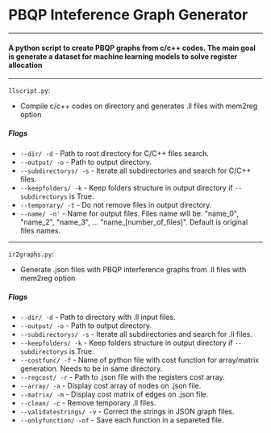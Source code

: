 # PBQP Inteference Graph Generator
---
#### A python script to create PBQP graphs from c/c++ codes. The main goal is generate a dataset for machine learning models to solve register allocation

---

`llscript.py`:
- Compile c/c++ codes on directory and generates .ll files with mem2reg option

##### Flags
- `--dir/ -d` - Path to root directory for C/C++ files search.
- `--output/ -o` - Path to output directory.
- `--subdirectorys/ -s` - Iterate all subdirectories and search for C/C++ files.
- `--keepfolders/ -k` - Keep folders structure in output directory if `--subdirectorys` is True.
- `--temporary/ -t` - Do not remove files in output directory.
- `--name/ -n'` - Name for output files. Files name will be:  "name_0", "name_2", "name_3", ... "name_\[number_of_files\]". Default is original files names.

---

`ir2graphs.py`:
- Generate .json files with PBQP interference graphs from .ll files with mem2reg option

##### Flags
- `--dir/ -d` - Path to directory with .ll input files.
- `--output/ -o` - Path to output directory.
- `--subdirectorys/ -s` - Iterate all subdirectories and search for .ll files.
- `--keepfolders/ -k` - Keep folders structure in output directory if `--subdirectorys` is True.
- `--costfunc/ -f` - Name of python file with cost function for array/matrix generation. Needs to be in same directory.
- `--regcost/ -r` - Path to .json file with the registers cost array.
- `--array/ -a` - Display cost array of nodes on .json file.
- `--matrix/ -m` - Display cost matrix of edges on .json file.
- `--clean/ -c` - Remove temporary .ll files.
- `--validatestrings/ -v` - Correct the strings in JSON graph files.
- `--onlyfunction/ -of` - Save each function in a separeted file.